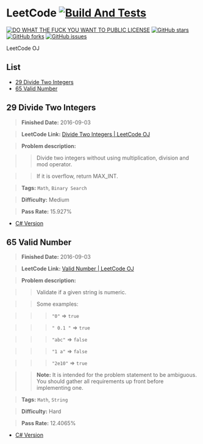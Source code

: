 # LeetCode [![Build And Tests](https://ci.appveyor.com/api/projects/status/0tnkehhdhxq2qlck?svg=true&retina=true)](https://ci.appveyor.com/project/LimingJin/leetcode/build/tests)
[![DO WHAT THE FUCK YOU WANT TO PUBLIC LICENSE](https://img.shields.io/badge/license-WTF%20License-blue.svg)](https://raw.githubusercontent.com/772807886/LeetCode/master/LICENSE)
[![GitHub stars](https://img.shields.io/github/stars/772807886/LeetCode.svg)](https://github.com/772807886/LeetCode/stargazers)
[![GitHub forks](https://img.shields.io/github/forks/772807886/LeetCode.svg)](https://github.com/772807886/LeetCode/network)
[![GitHub issues](https://img.shields.io/github/issues/772807886/LeetCode.svg)](https://github.com/772807886/LeetCode/issues)

LeetCode OJ

## List

* [29 Divide Two Integers](#29-divide-two-integers)
* [65 Valid Number](#65-valid-number)

## 29 Divide Two Integers

> **Finished Date:** 2016-09-03

> **LeetCode Link:** [Divide Two Integers | LeetCode OJ](https://leetcode.com/problems/divide-two-integers/)

> **Problem description:**

>> Divide two integers without using multiplication, division and mod operator.

>> If it is overflow, return MAX_INT.

> **Tags:** `Math`, `Binary Search`

> **Difficulty:** Medium

> **Pass Rate:** 15.927%

* [C# Version](https://github.com/772807886/LeetCode/blob/master/CSharp/029_DivideTwoIntegers.cs)

## 65 Valid Number

> **Finished Date:** 2016-09-03

> **LeetCode Link:** [Valid Number | LeetCode OJ](https://leetcode.com/problems/valid-number/)

> **Problem description:**

>> Validate if a given string is numeric.

>> Some examples:

>>> `"0"` => `true`

>>> `" 0.1 "` => `true`

>>> `"abc"` => `false`

>>> `"1 a"` => `false`

>>> `"2e10"` => `true`

>> **Note:** It is intended for the problem statement to be ambiguous. You should gather all requirements up front before implementing one.

> **Tags:** `Math`, `String`

> **Difficulty:** Hard

> **Pass Rate:** 12.4065%

* [C# Version](https://github.com/772807886/LeetCode/blob/master/CSharp/065_ValidNumber.cs)
